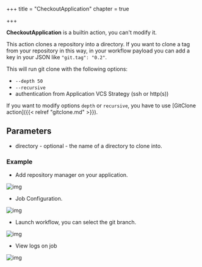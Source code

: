 +++
title = "CheckoutApplication"
chapter = true

+++

**CheckoutApplication** is a builtin action, you can't modify it.

This action clones a repository into a directory. If you want to clone a tag from your repository in this way, in your workflow payload you can add a key in your JSON like `"git.tag": "0.2"`.

This will run git clone with the following options:

- `--depth 50`
- `--recursive`
- authentication from Application VCS Strategy (ssh or http(s))

If you want to modify options `depth` or `recursive`, you have to use [GitClone action]({{< relref "gitclone.md" >}}).

## Parameters

* directory - optional - the name of a directory to clone into.


### Example

* Add repository manager on your application.

![img](/images/workflows.pipelines.actions.builtin.checkout-application-repo-manager.png)

* Job Configuration.

![img](/images/workflows.pipelines.actions.builtin.checkout-application-edit-job.png)

* Launch workflow, you can select the git branch.

![img](/images/workflows.pipelines.actions.builtin.checkout-application-run-workflow.png)

* View logs on job

![img](/images/workflows.pipelines.actions.builtin.checkout-application-run-job.png)
